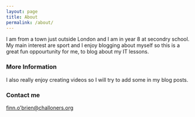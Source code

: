 ```yaml
---
layout: page
title: About
permalink: /about/
---
```


I am from a town just outside London and I am in year 8 at secondry school. My main interest are sport and I enjoy blogging about myself so this is a great fun oppourtunity for me, to blog about my IT lessons.

### More Information

I also really enjoy creating videos so I will try to add some in my blog posts.

### Contact me

[finn.o'brien@challoners.org](mailto:finn.o'brien@challoners.org)
